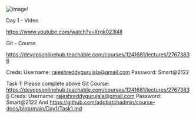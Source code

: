 ![image](https://github.com/adobatchadmin/course-docs/assets/142865844/256fc8b7-2482-49bd-b72f-0bc772fff29b)!


Day 1 - Video

https://www.youtube.com/watch?v=Xrgk023l4lI

Git - Course

https://devopsonlinehub.teachable.com/courses/1241681/lectures/27673836

Creds:
Username: rajeshreddygurujala@gmail.com
Password: Smart@2122


Task 1:
Please complete above Git Course:
https://devopsonlinehub.teachable.com/courses/1241681/lectures/27673836
Creds:
Username: rajeshreddygurujala@gmail.com
Password: Smart@2122
And
https://github.com/adobatchadmin/course-docs/blob/main/Day1/Task1.md
